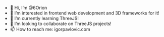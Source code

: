 - 👋 Hi, I’m @6Orion
- 👀 I’m interested in frontend web development and 3D frameworks for it!
- 🌱 I’m currently learning ThreeJS!
- 💞️ I’m looking to collaborate on ThreeJS projects!
- 📫 How to reach me: igorpavlovic.com

<!---
6Orion/6Orion is a ✨ special ✨ repository because its `README.md` (this file) appears on your GitHub profile.
You can click the Preview link to take a look at your changes.
--->
